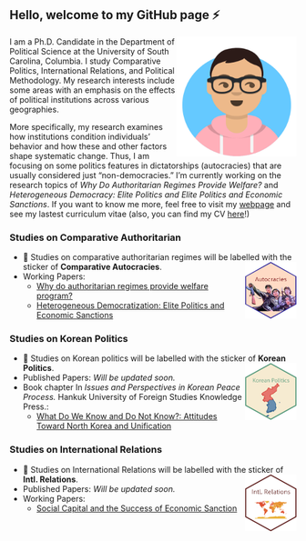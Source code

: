 ## Hello, welcome to my GitHub page ⚡
<img src= "avataaars.png"  width="210" height= "210" align="right" />

I am a Ph.D. Candidate in the Department of Political Science at the University of South Carolina, Columbia. I study Comparative Politics, International Relations, and Political Methodology. My research interests include some areas with an emphasis on the effects of political institutions across various geographies.

More specifically, my research examines how institutions condition individuals’ behavior and how these and other factors shape systematic change. Thus, I am focusing on some politics features in dictatorships (autocracies) that are usually considered just “non-democracies.” I’m currently working on the research topics of *Why Do Authoritarian Regimes Provide Welfare?* and *Heterogeneous Democracy: Elite Politics and Elite Politics and Economic Sanctions*. If you want to know me more, feel free to visit my [webpage](https://www.sanghoon-park.com/) and see my lastest curriculum vitae (also, you can find my CV [here](https://github.com/pherephobia/CV_Sanghoon/blob/master/Sanghoon_Park_CV.pdf)!)

### Studies on Comparative Authoritarian  
- 💬 Studies on comparative authoritarian regimes will be labelled with the sticker of **Comparative Autocracies**.
<img src="autocrats.png" width="90" height= "100" align="right" /> <br />  
- Working Papers: 
  - [Why do authoritarian regimes provide welfare program?](https://github.com/pherephobia/Authoritarian.Welfare)
  - [Heterogeneous Democratization: Elite Politics and Economic Sanctions](https://github.com/pherephobia/HeteroDem)
### Studies on Korean Politics 
- 💬 Studies on Korean politics will be labelled with the sticker of **Korean Politics**.
<img src="Korean Politics.png" width="90" height= "100" align="right" /> <br />  
- Published Papers: *Will be updated soon.*
- Book chapter In *Issues and Perspectives in Korean Peace Process.* Hankuk University of Foreign Studies Knowledge Press.:
  - [What Do We Know and Do Not Know?: Attitudes Toward North Korea and Unification](https://github.com/pherephobia/2020_Panmunjom)
  
 ### Studies on International Relations
- 💬 Studies on International Relations will be labelled with the sticker of **Intl. Relations**.
<img src="IR.png" width="90" height= "100" align="right" /> <br />  
- Published Papers: *Will be updated soon.*
- Working Papers:
  - [Social Capital and the Success of Economic Sanction](https://github.com/pherephobia/SCEconSanction)
 
<!--
**pherephobia/pherephobia** is a ✨ _special_ ✨ repository because its `README.md` (this file) appears on your GitHub profile.

Here are some ideas to get you started:

- 🔭 I’m currently working on ...
- 🌱 I’m currently learning ...
- 👯 I’m looking to collaborate on ...
- 🤔 I’m looking for help with ...
- 💬 Ask me about ...
- 📫 How to reach me: ...
- 😄 Pronouns: ...
- ⚡ Fun fact: ...
-->
